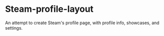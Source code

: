 # Steam-profile-layout
An attempt to create Steam's profile page, with profile info, showcases, and settings.